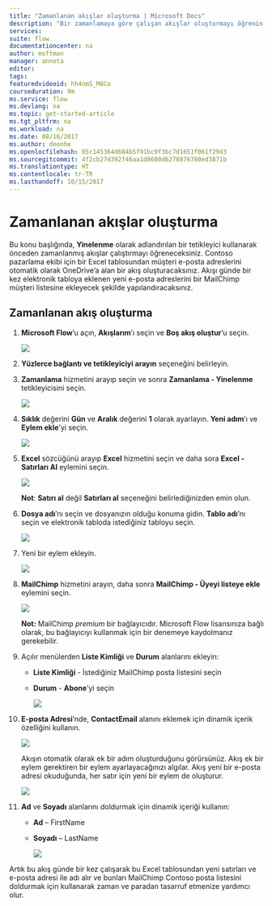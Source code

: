 ```yaml
---
title: "Zamanlanan akışlar oluşturma | Microsoft Docs"
description: "Bir zamanlamaya göre çalışan akışlar oluşturmayı öğrenin."
services: 
suite: flow
documentationcenter: na
author: msftman
manager: anneta
editor: 
tags: 
featuredvideoid: hh4nmS_M8Co
courseduration: 9m
ms.service: flow
ms.devlang: na
ms.topic: get-started-article
ms.tgt_pltfrm: na
ms.workload: na
ms.date: 08/16/2017
ms.author: deonhe
ms.openlocfilehash: 85c145364d684b5f91bc9f3bc7d1651f061f29d3
ms.sourcegitcommit: 4f2cb27d392f46aa1d8680d6278876780ed3871b
ms.translationtype: HT
ms.contentlocale: tr-TR
ms.lasthandoff: 10/15/2017
---
```

# <a name="create-scheduled-flows"></a>Zamanlanan akışlar oluşturma
Bu konu başlığında, **Yinelenme** olarak adlandırılan bir tetikleyici kullanarak önceden zamanlanmış akışlar çalıştırmayı öğreneceksiniz.  Contoso pazarlama ekibi için bir Excel tablosundan müşteri e-posta adreslerini otomatik olarak OneDrive’a alan bir akış oluşturacaksınız. Akışı günde bir kez elektronik tabloya eklenen yeni e-posta adreslerini bir MailChimp müşteri listesine ekleyecek şekilde yapılandıracaksınız. 

## <a name="create-a-scheduled-flow"></a>Zamanlanan akış oluşturma
1. **Microsoft Flow**’u açın, **Akışlarım**’ı seçin ve **Boş akış oluştur**’u seçin. 
   
    ![](./media/learning-recurrence/flow-create-blank.png)
2. **Yüzlerce bağlantı ve tetikleyiciyi arayın** seçeneğini belirleyin.
3. **Zamanlama** hizmetini arayıp seçin ve sonra **Zamanlama - Yinelenme** tetikleyicisini seçin.
   
    ![](./media/learning-recurrence/flow-recurrence-trigger.png)
4. **Sıklık** değerini **Gün** ve **Aralık** değerini **1** olarak ayarlayın. **Yeni adım**’ı ve **Eylem ekle**’yi seçin. 
   
    ![](./media/learning-recurrence/frequency-interval.png)
5. **Excel** sözcüğünü arayıp **Excel** hizmetini seçin ve daha sora **Excel - Satırları Al** eylemini seçin. 
   
    ![](./media/learning-recurrence/excel-get-rows.png)
   
    **Not**: **Satırı al** değil **Satırları al** seçeneğini belirlediğinizden emin olun. 
6. **Dosya adı**’nı seçin ve dosyanızın olduğu konuma gidin. **Tablo adı**’nı seçin ve elektronik tabloda istediğiniz tabloyu seçin. 
   
    ![](./media/learning-recurrence/excel-get-file.png)
7. Yeni bir eylem ekleyin. 
   
    ![](./media/learning-recurrence/new-step.png)
8. **MailChimp** hizmetini arayın, daha sonra **MailChimp - Üyeyi listeye ekle** eylemini seçin.
   
    ![](./media/learning-recurrence/select-mailchimp.png)
   
    **Not:** MailChimp *premium* bir bağlayıcıdır. Microsoft Flow lisansınıza bağlı olarak, bu bağlayıcıyı kullanmak için bir denemeye kaydolmanız gerekebilir.
9. Açılır menülerden **Liste Kimliği** ve **Durum** alanlarını ekleyin:
   
   * **Liste Kimliği** - İstediğiniz MailChimp posta listesini seçin
   * **Durum** - **Abone**’yi seçin 
     
     ![](./media/learning-recurrence/mailchimp-id-status.png)
10. **E-posta Adresi**’nde, **ContactEmail** alanını eklemek için dinamik içerik özelliğini kullanın. 
    
     ![](./media/learning-recurrence/mailchimp-address.png)
    
     Akışın otomatik olarak ek bir adım oluşturduğunu görürsünüz. Akış ek bir eylem gerektiren bir eylem ayarlayacağınızı algılar. Akış yeni bir e-posta adresi okuduğunda, her satır için yeni bir eylem de oluşturur. 
    
     ![](./media/learning-recurrence/mailchimp-for-each.png)
11. **Ad** ve **Soyadı** alanlarını doldurmak için dinamik içeriği kullanın:
    
    * **Ad** – FirstName
    * **Soyadı** – LastName
      
      ![](./media/learning-recurrence/mailchimp-names.png)

Artık bu akış günde bir kez çalışarak bu Excel tablosundan yeni satırları ve e-posta adresi ile adı alır ve bunları MailChimp Contoso posta listesini doldurmak için kullanarak zaman ve paradan tasarruf etmenize yardımcı olur. 

